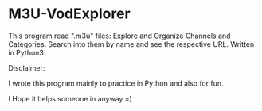 # M3U-VodExplorer
This program read ".m3u" files: Explore and Organize Channels and Categories. Search into them by name and see the respective URL. 
Written in Python3



Disclaimer:

I wrote this program mainly to practice in Python and also for fun.

I Hope it helps someone in anyway =)
